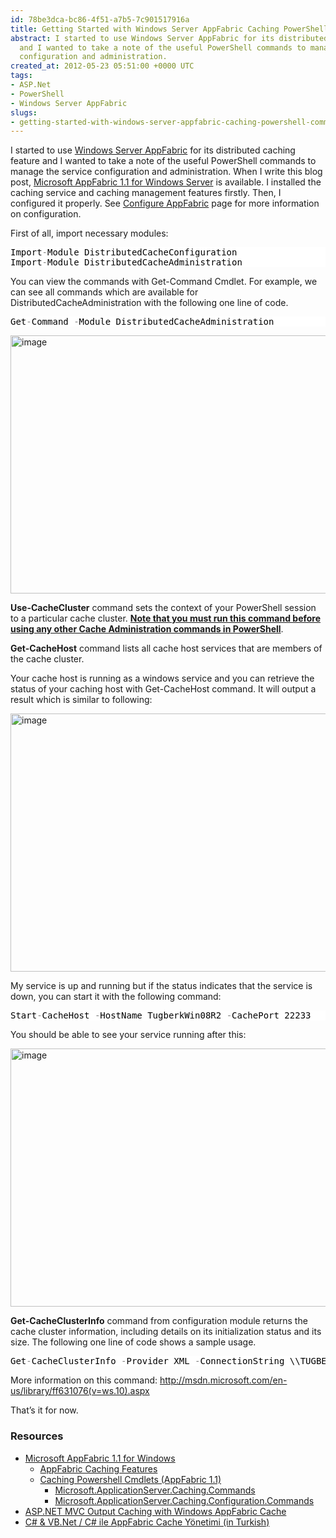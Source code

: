 ```yaml
---
id: 78be3dca-bc86-4f51-a7b5-7c901517916a
title: Getting Started with Windows Server AppFabric Caching PowerShell Commands
abstract: I started to use Windows Server AppFabric for its distributed caching feature
  and I wanted to take a note of the useful PowerShell commands to manage the service
  configuration and administration.
created_at: 2012-05-23 05:51:00 +0000 UTC
tags:
- ASP.Net
- PowerShell
- Windows Server AppFabric
slugs:
- getting-started-with-windows-server-appfabric-caching-powershell-commands
---
```


<p>I started to use <a title="http://msdn.microsoft.com/en-us/windowsserver/ee695849.aspx" href="http://msdn.microsoft.com/en-us/windowsserver/ee695849.aspx">Windows Server AppFabric</a> for its distributed caching feature and I wanted to take a note of the useful PowerShell commands to manage the service configuration and administration. When I write this blog post, <a title="http://www.microsoft.com/en-us/download/details.aspx?id=27115" href="http://www.microsoft.com/en-us/download/details.aspx?id=27115">Microsoft AppFabric 1.1 for Windows Server</a> is available. I installed the caching service and caching management features firstly. Then, I configured it properly. See <a title="http://msdn.microsoft.com/en-us/library/hh351248" href="http://msdn.microsoft.com/en-us/library/hh351248">Configure AppFabric</a> page for more information on configuration.</p>
<p>First of all, import necessary modules:</p>
<div class="code-wrapper border-shadow-1">
<div style="background-color: white; color: black;">
<pre>Import<span style="color: gray;">-</span>Module DistributedCacheConfiguration
Import<span style="color: gray;">-</span>Module DistributedCacheAdministration</pre>
</div>
</div>
<p>You can view the commands with Get-Command Cmdlet. For example, we can see all commands which are available for DistributedCacheAdministration with the following one line of code.</p>
<div class="code-wrapper border-shadow-1">
<div style="background-color: white; color: black;">
<pre>Get<span style="color: gray;">-</span>Command <span style="color: gray;">-</span>Module DistributedCacheAdministration</pre>
</div>
</div>
<p><a href="http://www.tugberkugurlu.com/Content/Images/UploadedByAuthors/wlw/Windows-Server-AppFabric-Caching-PowerSh_975D/image.png"><img style="background-image: none; padding-left: 0px; padding-right: 0px; display: inline; padding-top: 0px; border: 0px;" title="image" border="0" alt="image" src="http://www.tugberkugurlu.com/Content/Images/UploadedByAuthors/wlw/Windows-Server-AppFabric-Caching-PowerSh_975D/image_thumb.png" width="644" height="413" /></a></p>
<p><strong>Use-CacheCluster</strong> command sets the context of your PowerShell session to a particular cache cluster. <span style="text-decoration: underline;"><strong>Note that you must run this command before using any other Cache Administration commands in PowerShell</strong></span>.</p>
<p><strong>Get-CacheHost</strong> command lists all cache host services that are members of the cache cluster.</p>
<p>Your cache host is running as a windows service and you can retrieve the status of your caching host with Get-CacheHost command. It will output a result which is similar to following:</p>
<p><a href="http://www.tugberkugurlu.com/Content/Images/UploadedByAuthors/wlw/Windows-Server-AppFabric-Caching-PowerSh_975D/image_3.png"><img style="background-image: none; padding-left: 0px; padding-right: 0px; display: inline; padding-top: 0px; border: 0px;" title="image" border="0" alt="image" src="http://www.tugberkugurlu.com/Content/Images/UploadedByAuthors/wlw/Windows-Server-AppFabric-Caching-PowerSh_975D/image_thumb_3.png" width="644" height="413" /></a></p>
<p>My service is up and running but if the status indicates that the service is down, you can start it with the following command:</p>
<div class="code-wrapper border-shadow-1">
<div style="background-color: white; color: black;">
<pre>Start<span style="color: gray;">-</span>CacheHost <span style="color: gray;">-</span>HostName TugberkWin08R2 <span style="color: gray;">-</span>CachePort 22233</pre>
</div>
</div>
<p>You should be able to see your service running after this:</p>
<p><a href="http://www.tugberkugurlu.com/Content/Images/UploadedByAuthors/wlw/Windows-Server-AppFabric-Caching-PowerSh_975D/image_4.png"><img style="background-image: none; padding-left: 0px; padding-right: 0px; display: inline; padding-top: 0px; border: 0px;" title="image" border="0" alt="image" src="http://www.tugberkugurlu.com/Content/Images/UploadedByAuthors/wlw/Windows-Server-AppFabric-Caching-PowerSh_975D/image_thumb_4.png" width="644" height="413" /></a></p>
<p><strong>Get-CacheClusterInfo</strong> command from configuration module returns the cache cluster information, including details on its initialization status and its size. The following one line of code shows a sample usage.</p>
<div class="code-wrapper border-shadow-1">
<div style="background-color: white; color: black;">
<pre>Get<span style="color: gray;">-</span>CacheClusterInfo <span style="color: gray;">-</span>Provider XML <span style="color: gray;">-</span>ConnectionString \\TUGBERKWIN08R2\Caching</pre>
</div>
</div>
<p>More information on this command: <a href="http://msdn.microsoft.com/en-us/library/ff631076(v=ws.10).aspx">http://msdn.microsoft.com/en-us/library/ff631076(v=ws.10).aspx</a></p>
<p>That&rsquo;s it for now.</p>
<h3>Resources</h3>
<ul>
<li><a title="http://msdn.microsoft.com/en-us/library/hh351318" href="http://msdn.microsoft.com/en-us/library/hh351318">Microsoft AppFabric 1.1 for Windows</a> 
<ul>
<li><a href="http://msdn.microsoft.com/en-us/library/hh334305">AppFabric Caching Features</a></li>
<li><a href="http://msdn.microsoft.com/en-us/library/hh851388">Caching Powershell Cmdlets (AppFabric 1.1)</a> 
<ul>
<li><a href="http://msdn.microsoft.com/en-us/library/hh848898">Microsoft.ApplicationServer.Caching.Commands</a></li>
<li><a href="http://msdn.microsoft.com/en-us/library/hh848869">Microsoft.ApplicationServer.Caching.Configuration.Commands</a></li>
</ul>
</li>
</ul>
</li>
<li><a title="http://www.devtrends.co.uk/blog/asp.net-mvc-output-caching-with-windows-appfabric-cache" href="http://www.devtrends.co.uk/blog/asp.net-mvc-output-caching-with-windows-appfabric-cache">ASP.NET MVC Output Caching with Windows AppFabric Cache</a></li>
<li><a title="http://www.yazgelistir.com/makale/csharp-ile-appfabric-cache-yonetimi" href="http://www.yazgelistir.com/makale/csharp-ile-appfabric-cache-yonetimi">C# &amp; VB.Net / C# ile AppFabric Cache Y&ouml;netimi (in Turkish)</a></li>
</ul>
